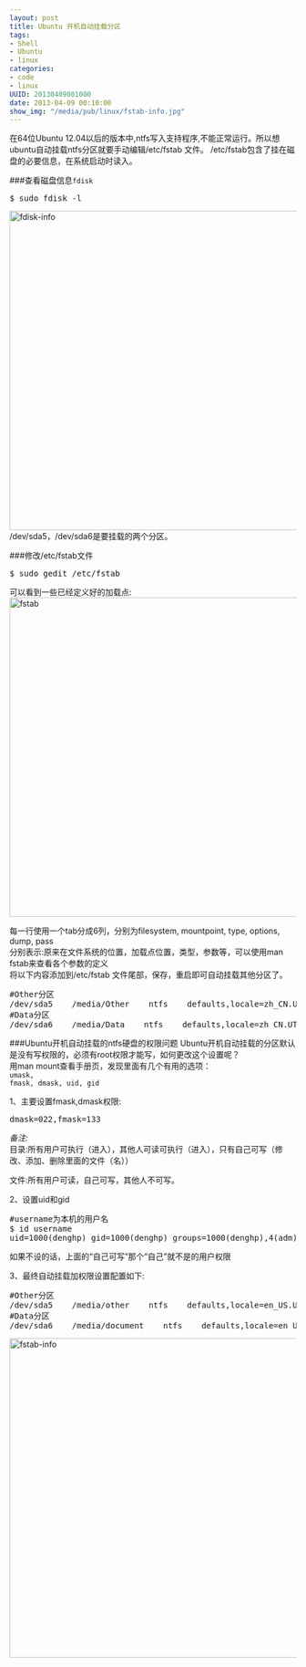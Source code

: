 ```yaml
--- 
layout: post
title: Ubuntu 开机自动挂载分区
tags: 
- Shell
- Ubuntu
- linux
categories:
- code
- linux
UUID: 20130409001000
date: 2013-04-09 00:10:00
show_img: "/media/pub/linux/fstab-info.jpg"
---
```


在64位Ubuntu 12.04以后的版本中,ntfs写入支持程序,不能正常运行。所以想ubuntu自动挂载ntfs分区就要手动编辑/etc/fstab 文件。  /etc/fstab包含了挂在磁盘的必要信息，在系统启动时读入。

###查看磁盘信息<code>fdisk</code>
<pre id="bash">
$ sudo fdisk -l
</pre>
<a href="{{site.url}}/media/pub/linux/fdisk-info.jpg" alt="disk-info" rel="prettyPhoto[{{page.UUID}}]">
<img src="{{site.url}}/media/pub/linux/fdisk-info.jpg" width="560px"  alt="fdisk-info" />
</a>
/dev/sda5，/dev/sda6是要挂载的两个分区。

###修改/etc/fstab文件
<pre id="bash">
$ sudo gedit /etc/fstab
</pre>
可以看到一些已经定义好的加载点:
<a href="{{site.url}}/media/pub/linux/fstab-info.jpg" alt="fstab" rel="prettyPhoto[{{page.UUID}}]">
<img src="{{site.url}}/media/pub/linux/fstab-info.jpg" width="560px"  alt="fstab" />
</a>

每一行使用一个tab分成6列，分别为filesystem, mountpoint, type, options, dump, pass<br>
分别表示:原来在文件系统的位置，加载点位置，类型，参数等，可以使用man fstab来查看各个参数的定义<br>
将以下内容添加到/etc/fstab 文件尾部，保存，重启即可自动挂载其他分区了。
<pre id="bash">
#Other分区
/dev/sda5    /media/Other    ntfs    defaults,locale=zh_CN.UTF-8,umask=000 0 0
#Data分区
/dev/sda6    /media/Data    ntfs    defaults,locale=zh_CN.UTF-8,umask=000 0 0
</pre>

###Ubuntu开机自动挂载的ntfs硬盘的权限问题
Ubuntu开机自动挂载的分区默认是没有写权限的，必须有root权限才能写，如何更改这个设置呢？<br>
用man mount查看手册页，发现里面有几个有用的选项：<br>
<code>umask, fmask, dmask, uid, gid</code>

1、主要设置fmask,dmask权限:
<pre id="bash">
dmask=022,fmask=133
</pre>

*备注:*<br>
目录:所有用户可执行（进入），其他人可读可执行（进入），只有自己可写（修改、添加、删除里面的文件（名））

文件:所有用户可读，自己可写，其他人不可写。

2、设置uid和gid
<pre id="bash">
#username为本机的用户名
$ id username
uid=1000(denghp) gid=1000(denghp) groups=1000(denghp),4(adm),24(cdrom),27(sudo),30(dip),46(plugdev),109(lpadmin),124(sambashare),126(vboxusers)
</pre>
如果不设的话，上面的“自己可写”那个“自己”就不是的用户权限

3、最终自动挂载加权限设置配置如下:
<pre id="bash">
#Other分区
/dev/sda5    /media/other    ntfs    defaults,locale=en_US.UTF-8,uid=1000,gid=1000,dmask=022,fmask=133 0 0
#Data分区
/dev/sda6    /media/document    ntfs    defaults,locale=en_US.UTF-8,uid=1000,gid=1000,dmask=022,fmask=133 0 0
</pre>
<a href="{{site.url}}/media/pub/linux/fstab-info-2.jpg" alt="fstab-info" rel="prettyPhoto[{{page.UUID}}]">
<img src="{{site.url}}/media/pub/linux/fstab-info-2.jpg" width="560px"  alt="fstab-info" />
</a>

